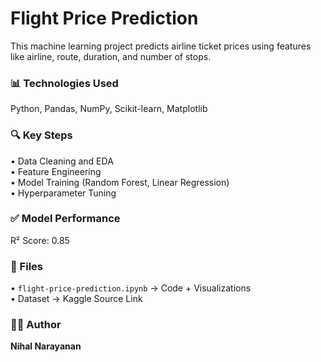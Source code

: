 # Flight Price Prediction

This machine learning project predicts airline ticket prices using features like airline, route, duration, and number of stops.

### 📊 Technologies Used
Python, Pandas, NumPy, Scikit-learn, Matplotlib

### 🔍 Key Steps
• Data Cleaning and EDA  
• Feature Engineering  
• Model Training (Random Forest, Linear Regression)  
• Hyperparameter Tuning  

### ✅ Model Performance
R² Score: 0.85  

### 📂 Files
• `flight-price-prediction.ipynb` → Code + Visualizations  
• Dataset → Kaggle Source Link  

### 👨‍💻 Author
**Nihal Narayanan**



